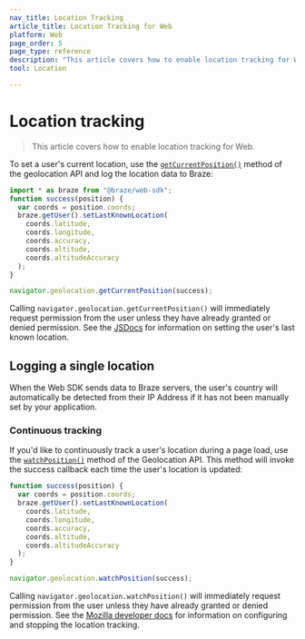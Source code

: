 ```yaml
---
nav_title: Location Tracking
article_title: Location Tracking for Web
platform: Web
page_order: 5
page_type: reference
description: "This article covers how to enable location tracking for Web."
tool: Location

---
```


# Location tracking

> This article covers how to enable location tracking for Web.

To set a user's current location, use the [`getCurrentPosition()`](https://developer.mozilla.org/en-US/docs/Web/API/Geolocation/getCurrentPosition) method of the geolocation API and log the location data to Braze:

```javascript
import * as braze from "@braze/web-sdk";
function success(position) {
  var coords = position.coords;
  braze.getUser().setLastKnownLocation(
    coords.latitude,
    coords.longitude,
    coords.accuracy,
    coords.altitude,
    coords.altitudeAccuracy
  );
}

navigator.geolocation.getCurrentPosition(success);
```

Calling `navigator.geolocation.getCurrentPosition()` will immediately request permission from the user unless they have already granted or denied permission. See the [JSDocs](https://js.appboycdn.com/web-sdk/latest/doc/classes/braze.user.html#setlastknownlocation) for information on setting the user's last known location.

## Logging a single location

When the Web SDK sends data to Braze servers, the user's country will automatically be detected from their IP Address if it has not been manually set by your application.

### Continuous tracking

If you'd like to continuously track a user's location during a page load, use the [`watchPosition()`](https://developer.mozilla.org/en-US/docs/Web/API/Geolocation/watchPosition) method of the Geolocation API. This method will invoke the success callback each time the user's location is updated:

```javascript
function success(position) {
  var coords = position.coords;
  braze.getUser().setLastKnownLocation(
    coords.latitude,
    coords.longitude,
    coords.accuracy,
    coords.altitude,
    coords.altitudeAccuracy
  );
}

navigator.geolocation.watchPosition(success);
```

Calling `navigator.geolocation.watchPosition()` will immediately request permission from the user unless they have already granted or denied permission. See the [Mozilla developer docs](https://developer.mozilla.org/en-US/docs/Web/API/Geolocation/watchPosition) for information on configuring and stopping the location tracking.

[0]: https://developer.mozilla.org/en-US/docs/Web/API/Geolocation/getCurrentPosition
[1]: https://js.appboycdn.com/web-sdk/latest/doc/classes/braze.user.html#setlastknownlocation
[2]: https://developer.mozilla.org/en-US/docs/Web/API/Geolocation/watchPosition
